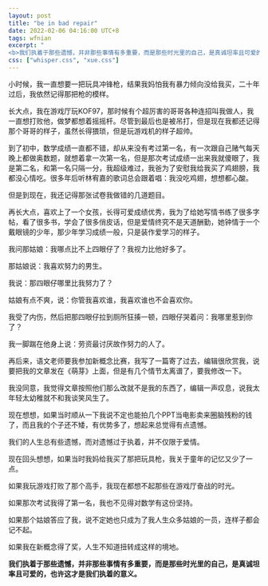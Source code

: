 ```yaml
---
layout: post
title: "be in bad repair"
date: 2022-02-06 04:16:00 UTC+8
tags: wfnian
excerpt: "
<b>我们执着于那些遗憾，并非那些事情有多重要，而是那些时光里的自己，是真诚坦率且可爱的，也许这才是我们执着的意义。</b>"
css: ["whisper.css", "xue.css"]
---
```



小时候，我一直想要一把玩具冲锋枪，结果我妈怕我有暴力倾向没给我买，二十年过后，我依然记得那把枪的模样。

长大点，我在游戏厅玩KOF97，那时候有个超厉害的哥哥各种连招叫我做人，我一直想打败他，做梦都想着摇摇杆。尽管到最后也是被吊打，但是现在我都还记得那个哥哥的样子，虽然长得猥琐，但是玩游戏机的样子超帅。

到了初中，数学成绩一直都不错，却从来没有考过第一名，有一次跟自己赌气每天晚上都做奥数题，就想着拿一次第一名，但是那次考试成绩一出来我就傻眼了，我是第二名，和第一名只隔一分，我超级难过，我爸为了安慰我给我买了鸡翅膀，我都没心情吃。很多年后听林宥嘉的歌词总会跟着唱：我没吃鸡翅，想想都心酸。

但是到现在，我还记得那张试卷我做错的几道题目。

再长大点，喜欢上了一个女孩，长得可爱成绩优秀，我为了给她写情书练了很多字帖，看了很多书，学会了很多俏皮话，但是爱情终究不是天道酬勤，她钟情于一个戴眼镜的少年，那少年学习成绩一般，只是装作爱学习的样子。

我问那姑娘：我哪点比不上四眼仔了？我视力比他好多了。

那姑娘说：我喜欢努力的男生。

我说：那四眼仔哪里比我努力了？

姑娘有点不爽，说：你管我喜欢谁，我喜欢谁也不会喜欢你。

我受了内伤，然后把那四眼仔拉到厕所狂揍一顿，四眼仔哭着问：我哪里惹到你了？

我一脚踹在他身上说：劳资最讨厌故作努力的人了。

再后来，语文老师要我参加新概念比赛，我写了一篇寄了过去，编辑很欣赏我，说要把我的文章发在《萌芽》上面，但是有几个情节太离谱了，要我修改一下。

我没同意，我觉得文章按照他们那么改就不是我的东西了，编辑一声叹息，说我太年轻太幼稚就不和我谈笑风生了。

现在想想，如果当时顺从一下我说不定也能拍几个PPT当电影卖来圈脑残粉的钱了，而且我的个子还不矮，有优势多了，想起来总觉得有点遗憾。

我们的人生总有些遗憾，而对遗憾过于执着，并不仅限于爱情。

现在回头想想，如果当时我妈给我买了那把玩具枪，我关于童年的记忆又少了一点。

如果我玩游戏打败了那个高手，我现在都想不起那些在游戏厅奋战的时光。

如果那次考试我得了第一名，我也不见得对数学有这份坚持。

如果那个姑娘答应了我，说不定她也只成为了我人生众多姑娘的一员，连样子都会记不起。

如果我在新概念得了奖，人生不知道扭转成这样的境地。

<b>我们执着于那些遗憾，并非那些事情有多重要，而是那些时光里的自己，是真诚坦率且可爱的，也许这才是我们执着的意义。</b>

